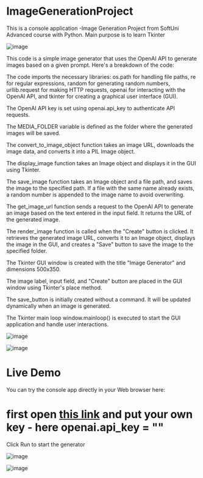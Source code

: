 # ImageGenerationProject
This is a console application -Image Generation Project from SoftUni Advanced course with Python. Main purpose is to learn Tkinter

![image](https://github.com/IvanVakov/ImageGenerationProject/assets/119103300/02eb4525-f666-4a26-87f1-88d885805732)

This code is a simple image generator that uses the OpenAI API to generate images based on a given prompt. Here's a breakdown of the code:

The code imports the necessary libraries: os.path for handling file paths, re for regular expressions, random for generating random numbers, urllib.request for making HTTP requests, openai for interacting with the OpenAI API, and tkinter for creating a graphical user interface (GUI).

The OpenAI API key is set using openai.api_key to authenticate API requests.

The MEDIA_FOLDER variable is defined as the folder where the generated images will be saved.

The convert_to_image_object function takes an image URL, downloads the image data, and converts it into a PIL Image object.

The display_image function takes an Image object and displays it in the GUI using Tkinter.

The save_image function takes an Image object and a file path, and saves the image to the specified path. If a file with the same name already exists, a random number is appended to the image name to avoid overwriting.

The get_image_url function sends a request to the OpenAI API to generate an image based on the text entered in the input field. It returns the URL of the generated image.

The render_image function is called when the "Create" button is clicked. It retrieves the generated image URL, converts it to an Image object, displays the image in the GUI, and creates a "Save" button to save the image to the specified folder.

The Tkinter GUI window is created with the title "Image Generator" and dimensions 500x350.

The image label, input field, and "Create" button are placed in the GUI window using Tkinter's place method.

The save_button is initially created without a command. It will be updated dynamically when an image is generated.

The Tkinter main loop window.mainloop() is executed to start the GUI application and handle user interactions.

![image](https://github.com/IvanVakov/ImageGenerationProject/assets/119103300/85edddd1-9751-4d2f-89d7-9a8f29456012)

![image](https://github.com/IvanVakov/ImageGenerationProject/assets/119103300/fd2ec18a-da75-42ec-bbd6-c6eb6eeef66a)


# Live Demo

You can try the console app directly in your Web browser here:

# first open <a href="https://replit.com/@Ivakov/Image-generator#main.py">this link<a/> and put your own key - here openai.api_key = ""
  
Click Run to start the generator
  
![image](https://github.com/IvanVakov/ImageGenerationProject/assets/119103300/bf74a3c5-3885-419c-b36f-dbd4af1284fa)
  
![image](https://github.com/IvanVakov/ImageGenerationProject/assets/119103300/db8d03fb-8637-4f74-ae34-b10625abfda1)




